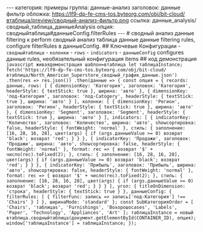 --- категория: примеры группа: данные-анализ заголовок: данные фильтр обложка: https://lf9-dp-fe-cms-tos.byteorg.com/obj/bit-cloud/втаблица/preview/сводный-анализ-фильтр.png ссылка: данные_analysis/сводный_таблица_данныеAnalysis опция: сводныйтаблица#данныеConfig.filterRules --- # сводный анализ данные filtering к perform сводный анализ таблица данные данные filtering rules, configure filterRules в данныеConfig. ## Ключевые Конфигурации - `сводныйтаблица` - `колонки` - `rows` - `indicators` - `данныеConfig` configures данные rules, необязательный конфигурация items ## код демонстрация ```javascript живаядемонстрация шаблон=втаблица let таблицаInstance; fetch('https://lf9-dp-fe-cms-tos.byteorg.com/obj/bit-cloud/втаблица/North_American_Superstore_сводный_график_данные.json') .then(res => res.json()) .then(данные => { const опция = { records: данные, rows: [ { dimensionKey: 'Категория', заголовок: 'Категория', headerStyle: { textStick: true }, ширина: 'авто' }, { dimensionKey: 'под-Категория', заголовок: 'под-Catogery', headerStyle: { textStick: true }, ширина: 'авто' } ], колонки: [ { dimensionKey: 'Регион', заголовок: 'Регион', headerStyle: { textStick: true }, ширина: 'авто' }, { dimensionKey: 'Segment', заголовок: 'Segment', headerStyle: { textStick: true }, ширина: 'авто' } ], indicators: [ { indicatorKey: 'Количество', заголовок: 'Количество', ширина: 'авто', showсортировка: false, headerStyle: { fontWeight: 'normal' }, стиль: { заполнение: [16, 28, 16, 28], цвет(args) { if (args.данныеValue >= 0) возврат 'black'; возврат 'red'; } } }, { indicatorKey: 'Продажи', заголовок: 'Продажи', ширина: 'авто', showсортировка: false, headerStyle: { fontWeight: 'normal' }, format: rec => { возврат '$' + число(rec).toFixed(2); }, стиль: { заполнение: [16, 28, 16, 28], цвет(args) { if (args.данныеValue >= 0) возврат 'black'; возврат 'red'; } } }, { indicatorKey: 'Прибыль', заголовок: 'Прибыль', ширина: 'авто', showсортировка: false, headerStyle: { fontWeight: 'normal' }, format: rec => { возврат '$' + число(rec).toFixed(2); }, стиль: { заполнение: [16, 28, 16, 28], цвет(args) { if (args.данныеValue >= 0) возврат 'black'; возврат 'red'; } } } ], угол: { titleOnDimension: 'строка', headerStyle: { textStick: true } }, данныеConfig: { filterRules: [ { filterFunc: запись => запись['под-Категория'] !== 'Chairs' } ] }, ширинаMode: 'standard' }; const SubКатегорияOrder = [ 'Chairs', 'таблицаs', 'Furnishings', 'Boхорошоcases', 'Labels', 'Paper', 'Technology', 'Appliances', 'Art' ]; таблицаInstance = новый втаблица.сводныйтаблица(документ.getElementById(CONTAINER_ID), опция); window['таблицаInstance'] = таблицаInstance; }); ``` 